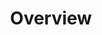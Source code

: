 ---
layout: overview
id: overview
nav: true
nav-order: 1
title: Overview

banner:
  title: Winter Staycations
  title-sub: In partnership with FatFace
---